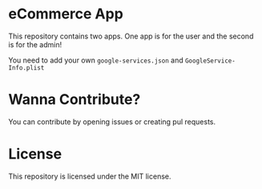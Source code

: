 # eCommerce App

This repository contains two apps. One app is for the user and the second is for the admin!

You need to add your own `google-services.json` and `GoogleService-Info.plist`

# Wanna Contribute?

You can contribute by opening issues or creating pul requests.

# License

This repository is licensed under the MIT license.
